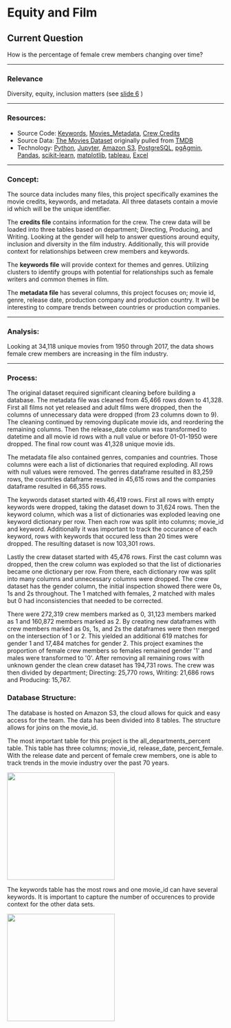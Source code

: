 # Equity and Film 

## Current Question
How is the percentage of female crew members changing over time? 

---
### Relevance
Diversity, equity, inclusion matters (see [slide 6](https://1drv.ms/p/s!AgY9SN2oit84kFzdyb4G3_nUja-r?e=r8Hg0Q)  )

---
### Resources:
* Source Code: [Keywords](keyword_ETL.ipynb), [Movies_Metadata](movies_metadata_ETL.ipynb), [Crew Credits](crew_ETL.ipynb)
* Source Data: [The Movies Dataset](https://www.kaggle.com/datasets/rounakbanik/the-movies-dataset?select=keywords.csv)
originally pulled from [TMDB](https://www.themoviesdb.org)
* Technology: [Python](https://www.python.org/), [Jupyter](https://jupyter.org/), [Amazon S3](https://aws.amazon.com/s3/?did=ap_card&trk=ap_card), [PostgreSQL](https://www.postgresql.org/), [pgAgmin](https://www.pgadmin.org/), [Pandas](https://pandas.pydata.org/), [scikit-learn](https://scikit-learn.org/stable/), [matplotlib](https://matplotlib.org/), [tableau](https://www.tableau.com/), [Excel](https://www.microsoft.com/en-us/?ql=3)
---
### Concept:
The source data includes many files, this project specifically examines the movie credits, keywords, and metadata. All three datasets contain a movie id which will be the unique identifier.

The **credits file** contains information for the crew. The crew data will be loaded into three tables based on department; Directing, Producing, and Writing. Looking at the gender will help to answer questions around equity, inclusion and diversity in the film industry. Additionally, this will provide context for relationships between crew members and keywords. 

The **keywords file** will provide context for themes and genres. Utilizing clusters to identify groups with potential for relationships such as female writers and common themes in film. 

The **metadata file** has several columns, this project focuses on; movie id, genre, release date, production company and production country. It will be interesting to compare trends between countries or production companies. 

---
### Analysis: 
Looking at 34,118 unique movies from 1950 through 2017, the data shows female crew members are increasing in the film industry. 

---
### Process:
The original dataset required significant cleaning before building a database. The metadata file was cleaned from 45,466 rows down to 41,328. First all films not yet released and adult films were dropped, then the columns of unnecessary data were dropped (from 23 columns down to 9). The cleaning continued by removing duplicate movie ids, and reordering the remaining columns. Then the release_date column was transformed to datetime and all movie id rows with a null value or before 01-01-1950 were dropped. The final row count was 41,328 unique movie ids. 

The metadata file also contained genres, companies and countries. Those columns were each a list of dictionaries that required exploding. All rows with null values were removed. The genres dataframe resulted in 83,259 rows, the countries dataframe resulted in 45,615 rows and the companies dataframe resulted in 66,355 rows. 

The keywords dataset started with 46,419 rows. First all rows with empty keywords were dropped, taking the dataset down to 31,624 rows. Then the keyword column, which was a list of dictionaries was exploded leaving one keyword dictionary per row. Then each row was split into columns; movie_id and keyword. Additionally it was important to track the occurance of each keyword, rows with keywords that occured less than 20 times were dropped. The resulting dataset is now 103,301 rows. 

Lastly the crew dataset started with 45,476 rows. First the cast column was dropped, then the crew column was exploded so that the list of dictionaries became one dictionary per row. From there, each dictionary row was split into many columns and unnecessary columns were dropped. The crew dataset has the gender column, the initial inspection showed there were 0s, 1s and 2s throughout. The 1 matched with females, 2 matched with males but 0 had inconsistencies that needed to be corrected. 

There were 272,319 crew members marked as 0, 31,123 members marked as 1 and 160,872 members marked as 2. By creating new dataframes with crew members marked as 0s, 1s, and 2s the dataframes were then merged on the intersection of 1 or 2. This yielded an additional 619 matches for gender 1 and 17,484 matches for gender 2. This project examines the proportion of female crew members so females remained gender '1' and males were transformed to '0'. After removing all remaining rows with unknown gender the clean crew dataset has 194,731 rows. The crew was then divided by department; Directing: 25,770 rows, Writing: 21,686 rows and Producing: 15,767.  

### Database Structure:

The database is hosted on Amazon S3, the cloud allows for quick and easy access for the team. The data has been divided into 8 tables. The structure allows for joins on the movie_id. 

The most important table for this project is the all_departments_percent table. This table has three columns; movie_id, release_date, percent_female. With the release date and percent of female crew members, one is able to track trends in the movie industry over the past 70 years. 

<img src="https://github.com/caseygomez/Capstone/blob/main/Images/all_depart_percent.png" height="250">

The keywords table has the most rows and one movie_id can have several keywords. It is important to capture the number of occurences to provide context for the other data sets. 

<img src="https://github.com/caseygomez/Capstone/blob/main/Images/keywords.png" height="250">
